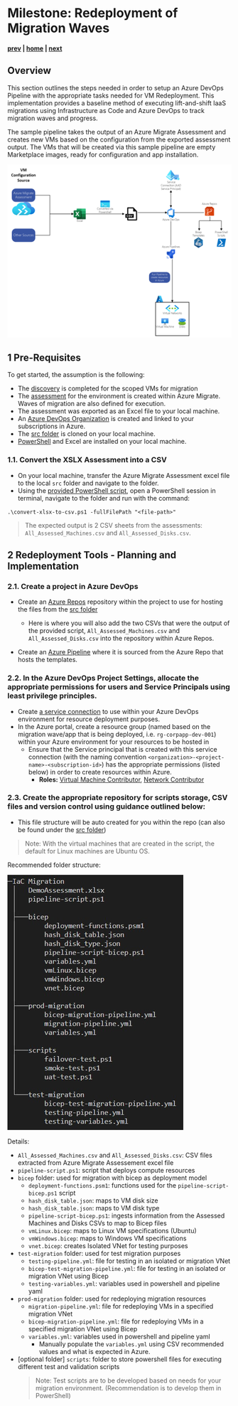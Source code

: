 # Milestone: Redeployment of Migration Waves

#### [prev](./devops-iac-redeployment.md) | [home](./readme.md)  | [next](./devops-iac-testing.md)
 
## Overview
This section outlines the steps needed in order to setup an Azure DevOps Pipeline with the appropriate tasks needed for VM Redeployment. This implementation provides a baseline method of executing lift-and-shift IaaS migrations using Infrastructure as Code and Azure DevOps to track migration waves and progress.

The sample pipeline takes the output of an Azure Migrate Assessment and creates new VMs based on the configuration from the exported assessment output. The VMs that will be created via this sample pipeline are empty Marketplace images, ready for configuration and app installation.

![Migration Workflow](./src/workflow-devops-iac.png)

## 1 Pre-Requisites

To get started, the assumption is the following:
* The [discovery](https://github.com/Azure/FTALive-Sessions/blob/main/content/migration/server-migration/scan.md) is completed for the scoped VMs for migration
* The [assessment](https://github.com/Azure/FTALive-Sessions/blob/main/content/migration/server-migration/assess.md) for the environment is created within Azure Migrate. Waves of migration are also defined for execution.
* The assessment was exported as an Excel file to your local machine.
* An [Azure DevOps Organization](https://docs.microsoft.com/en-us/azure/devops/organizations/accounts/organization-management?view=azure-devops) is created and linked to your subscriptions in Azure.
* The [src folder](./src/) is cloned on your local machine.
* [PowerShell](https://docs.microsoft.com/en-us/powershell/scripting/install/installing-powershell?view=powershell-7.2) and Excel are installed on your local machine.


### 1.1\. Convert the XSLX Assessment into a CSV
* On your local machine, transfer the Azure Migrate Assessment excel file to the local `src` folder and navigate to the folder.
* Using the [provided PowerShell script](./src/convert-xlsx-to-csv.ps1), open a PowerShell session in terminal, navigate to the folder and run with the command:

```azurepowershell
.\convert-xlsx-to-csv.ps1 -fullFilePath "<file-path>"
```

> The expected output is 2 CSV sheets from the assessments: `All_Assessed_Machines.csv` and `All_Assessed_Disks.csv`.

## 2 Redeployment Tools - Planning and Implementation

### 2.1\. Create a project in Azure DevOps
* Create an [Azure Repos](https://docs.microsoft.com/en-us/azure/devops/repos/get-started/?view=azure-devops) repository within the project to use for hosting the files from the [src folder](./src)
    * Here is where you will also add the two CSVs that were the output of the provided script, `All_Assessed_Machines.csv` and `All_Assessed_Disks.csv` into the repository within Azure Repos.

* Create an [Azure Pipeline](https://docs.microsoft.com/en-us/azure/devops/pipelines/get-started/pipelines-get-started?view=azure-devops) where it is sourced from the Azure Repo that hosts the templates.

### 2.2\. In the Azure DevOps Project Settings, allocate the appropriate permissions for users and Service Principals using least privilege principles.
* Create [a service connection](https://docs.microsoft.com/en-us/azure/devops/pipelines/library/connect-to-azure?view=azure-devops#:~:text=In%20TFS%2C%20open%20the%20Services%20page%20from%20the,to%20use%20when%20referring%20to%20this%20service%20connection.) to use within your Azure DevOps environment for resource deployment purposes.
* In the Azure portal, create a resource group (named based on the migration wave/app that is being deployed, i.e. `rg-corpapp-dev-001`) within your Azure environment for your resources to be hosted in
    * Ensure that the Service principal that is created with this service connection (with the naming convention `<organization>-<project-name>-<subscription-id>`) has the appropriate permissions (listed below) in order to create resources within Azure.
        * **Roles:** [Virtual Machine Contributor](https://docs.microsoft.com/en-us/azure/role-based-access-control/built-in-roles#virtual-machine-contributor), [Network Contributor](https://docs.microsoft.com/en-us/azure/role-based-access-control/built-in-roles#network-contributor)

### 2.3\. Create the appropriate repository for scripts storage, CSV files and version control using guidance outlined below:
* This file structure will be auto created for you within the repo (can also be found under the [src folder](./src/))
> Note: With the virtual machines that are created in the script, the default for Linux machines are Ubuntu OS.

Recommended folder structure:

![Migration Tree](./src/iac-migration-folder-structure.jpg)

Details:
- `All_Assessed_Machines.csv` and `All_Assessed_Disks.csv`: CSV files extracted from Azure Migrate Assessement excel file
- `pipeline-script.ps1`: script that deploys compute resources
- `bicep` folder: used for migration with bicep as deployment model
    - `deployment-functions.psm1`: functions used for the `pipeline-script-bicep.ps1` script
    - `hash_disk_table.json`: maps to VM disk size
    - `hash_disk_table.json`: maps to VM disk type
    - `pipeline-script-bicep.ps1`: ingests information from the Assessed Machines and Disks CSVs to map to Bicep files
    - `vmLinux.bicep`: maps to Linux VM specifications (Ubuntu)
    - `vmWindows.bicep`: maps to Windows VM specifications
    - `vnet.bicep`: creates Isolated VNet for testing purposes
- `test-migration` folder: used for test migration purposes
    - `testing-pipeline.yml`: file for testing in an isolated or migration VNet
    - `bicep-test-migration-pipeline.yml`: file for testing in an isolated or migration VNet using Bicep
    - `testing-variables.yml`: variables used in powershell and pipeline yaml
- `prod-migration` folder: used for redeploying migration resources
    - `migration-pipeline.yml`: file for redeploying VMs in a specified migration VNet
    - `bicep-migration-pipeline.yml`: file for redeploying VMs in a specified migration VNet using Bicep
    - `variables.yml`: variables used in powershell and pipeline yaml
        - Manually populate the `variables.yml` using CSV recommended values and what is expected in Azure.
- [optional folder] `scripts`: folder to store powershell files for executing different test and validation scripts
    > Note: Test scripts are to be developed based on needs for your migration environment. (Recommendation is to develop them in PowerShell)